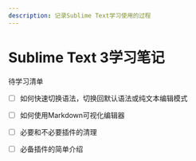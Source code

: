 ```yaml
---
description: 记录Sublime Text学习使用的过程
---
```


# Sublime Text 3学习笔记

待学习清单

* [ ] 如何快速切换语法，切换回默认语法或纯文本编辑模式
* [ ] 如何使用Markdown可视化编辑器
* [ ] 必要和不必要插件的清理
* [ ] 必备插件的简单介绍



